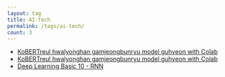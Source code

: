 ```yaml
---
layout: tag
title: AI-Tech
permalink: /tags/ai-tech/
count: 3
---
```


- [KoBERTreul hwalyonghan gamjeongbunryu model guhyeon with Colab](https://bbarry-lee.github.io/ai-tech/KoBERT%EB%A5%BC-%ED%99%9C%EC%9A%A9%ED%95%9C-%EA%B0%90%EC%A0%95%EB%B6%84%EB%A5%98-%EB%AA%A8%EB%8D%B8-%EA%B5%AC%ED%98%84.html)
- [KoBERTreul hwalyonghan gamjeongbunryu model guhyeon with Colab](https://bbarry-lee.github.io/ai-tech/KoBERT%EB%A5%BC-%ED%99%9C%EC%9A%A9%ED%95%9C-%EA%B0%90%EC%A0%95%EB%B6%84%EB%A5%98-%EB%AA%A8%EB%8D%B8-%EA%B5%AC%ED%98%84.html)
- [Deep Learning Basic 10 - RNN](https://bbarry-lee.github.io/ai-tech/Deep-Learning-Basic-10.html)
